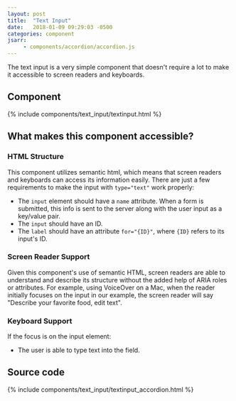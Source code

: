 ```yaml
---
layout: post
title:  "Text Input"
date:   2018-01-09 09:29:03 -0500
categories: component
jsarr:
     - components/accordion/accordion.js
---
```


The text input is a very simple component that doesn't require a lot to make it accessible to screen readers and keyboards.

## Component
{% include components/text_input/textinput.html %}

## What makes this component accessible?
### HTML Structure 
This component utilizes semantic html, which means that screen readers and keyboards can access its information easily. There are just a few requirements to make the input with `type="text"` work properly:
- The `input` element should have a `name` attribute. When a form is submitted, this info is sent to the server along with the user input as a key/value pair.
- The `input` should have an ID.
- The `label` should have an attribute `for="{ID}"`, where `{ID}` refers to its input's ID. 

### Screen Reader Support 
Given this component's use of semantic HTML, screen readers are able to understand and describe its structure without the added help of ARIA roles or attributes. For example, using VoiceOver on a Mac, when the reader initially focuses on the input in our example, the screen reader will say "Describe your favorite food, edit text".

### Keyboard Support 
If the focus is on the input element:
- The user is able to type text into the field.  

## Source code
{% include components/text_input/textinput_accordion.html %}



